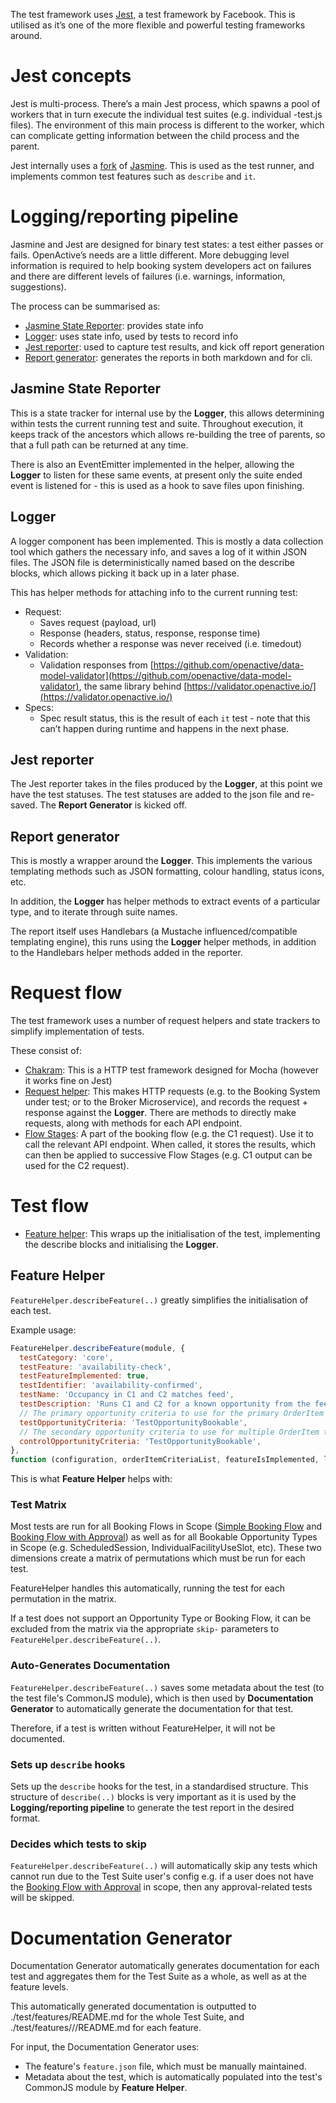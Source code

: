 The test framework uses [Jest](https://jestjs.io/), a test framework by Facebook. This is utilised as it’s one of the more flexible and powerful testing frameworks around.

# Jest concepts

Jest is multi-process. There’s a main Jest process, which spawns a pool of workers that in turn execute the individual test suites (e.g. individual -test.js files). The environment of this main process is different to the worker, which can complicate getting information between the child process and the parent.

Jest internally uses a [fork](https://github.com/facebook/jest/tree/master/packages/jest-jasmine2) of [Jasmine](https://jasmine.github.io/). This is used as the test runner, and implements common test features such as `describe` and `it`.

# Logging/reporting pipeline

Jasmine and Jest are designed for binary test states: a test either passes or fails. OpenActive’s needs are a little different. More debugging level information is required to help booking system developers act on failures and there are different levels of failures (i.e. warnings, information, suggestions).

The process can be summarised as:

- [Jasmine State Reporter](test/test-framework/jasmine-state-reporter.js): provides state info
- [Logger](test/helpers/logger.js): uses state info, used by tests to record info
- [Jest reporter](test/reporter.js): used to capture test results, and kick off report generation
- [Report generator](test/report-generator.js): generates the reports in both markdown and for cli.

## Jasmine State Reporter

This is a state tracker for internal use by the **Logger**, this allows determining within tests the current running test and suite. Throughout execution, it keeps track of the ancestors which allows re-building the tree of parents, so that a full path can be returned at any time.

There is also an EventEmitter implemented in the helper, allowing the **Logger** to listen for these same events, at present only the suite ended event is listened for - this is used as a hook to save files upon finishing.

## Logger

A logger component has been implemented. This is mostly a data collection tool which gathers the necessary info, and saves a log of it within JSON files. The JSON file is deterministically named based on the describe blocks, which allows picking it back up in a later phase.

This has helper methods for attaching info to the current running test:

- Request:
    - Saves request (payload, url)
    - Response (headers, status, response, response time)
    - Records whether a response was never received (i.e. timedout)
- Validation:
    - Validation responses from [https://github.com/openactive/data-model-validator](https://github.com/openactive/data-model-validator), the same library behind [https://validator.openactive.io/](https://validator.openactive.io/)
- Specs:
    - Spec result status, this is the result of each `it` test - note that this can’t happen during runtime and happens in the next phase.

## Jest reporter

The Jest reporter takes in the files produced by the **Logger**, at this point we have the test statuses. The test statuses are added to the json file and re-saved. The **Report Generator** is kicked off.

## Report generator

This is mostly a wrapper around the **Logger**. This implements the various templating methods such as JSON formatting, colour handling, status icons, etc.

In addition, the **Logger** has helper methods to extract events of a particular type, and to iterate through suite names.

The report itself uses Handlebars (a Mustache influenced/compatible templating engine), this runs using the **Logger** helper methods, in addition to the Handlebars helper methods added in the reporter.


# Request flow

The test framework uses a number of request helpers and state trackers to simplify implementation of tests.

These consist of:

- [Chakram](http://dareid.github.io/chakram/): This is a HTTP test framework designed for Mocha (however it works fine on Jest)
- [Request helper](test/helpers/request-helper.js): This makes HTTP requests (e.g. to the Booking System under test; or to the Broker Microservice), and records the request + response against the **Logger**. There are methods to directly make requests, along with methods for each API endpoint.
- [Flow Stages](test/helpers/flow-stages/flow-stage.js): A part of the booking flow (e.g. the C1 request). Use it to call the relevant API endpoint. When called, it stores the results, which can then be applied to successive Flow Stages (e.g. C1 output can be used for the C2 request).

# Test flow

- [Feature helper](test/helpers/feature-helper.js): This wraps up the initialisation of the test, implementing the describe blocks and initialising the **Logger**.

## Feature Helper

`FeatureHelper.describeFeature(..)` greatly simplifies the initialisation of each test.

Example usage:

```js
FeatureHelper.describeFeature(module, {
  testCategory: 'core',
  testFeature: 'availability-check',
  testFeatureImplemented: true,
  testIdentifier: 'availability-confirmed',
  testName: 'Occupancy in C1 and C2 matches feed',
  testDescription: 'Runs C1 and C2 for a known opportunity from the feed, and compares the results to those attained from the feed.',
  // The primary opportunity criteria to use for the primary OrderItem under test
  testOpportunityCriteria: 'TestOpportunityBookable',
  // The secondary opportunity criteria to use for multiple OrderItem tests
  controlOpportunityCriteria: 'TestOpportunityBookable',
},
function (configuration, orderItemCriteriaList, featureIsImplemented, logger) {
```

This is what **Feature Helper** helps with:

### Test Matrix

Most tests are run for all Booking Flows in Scope ([Simple Booking Flow](https://openactive.io/open-booking-api/EditorsDraft/#simple-booking-flow) and [Booking Flow with Approval](https://openactive.io/open-booking-api/EditorsDraft/#booking-flow-with-approval)) as well as for all Bookable Opportunity Types in Scope (e.g. ScheduledSession, IndividualFacilityUseSlot, etc). These two dimensions create a matrix of permutations which must be run for each test.

FeatureHelper handles this automatically, running the test for each permutation in the matrix.

If a test does not support an Opportunity Type or Booking Flow, it can be excluded from the matrix via the appropriate `skip-` parameters to `FeatureHelper.describeFeature(..)`.

### Auto-Generates Documentation

`FeatureHelper.describeFeature(..)` saves some metadata about the test (to the test file's CommonJS module), which is then used by **Documentation Generator** to automatically generate the documentation for that test.

Therefore, if a test is written without FeatureHelper, it will not be documented.

### Sets up `describe` hooks

Sets up the `describe` hooks for the test, in a standardised structure. This structure of `describe(..)` blocks is very important as it is used by the **Logging/reporting pipeline** to generate the test report in the desired format.

### Decides which tests to skip

`FeatureHelper.describeFeature(..)` will automatically skip any tests which cannot run due to the Test Suite user's config e.g. if a user does not have the [Booking Flow with Approval](https://openactive.io/open-booking-api/EditorsDraft/#booking-flow-with-approval) in scope, then any approval-related tests will be skipped.

# Documentation Generator

Documentation Generator automatically generates documentation for each test and aggregates them for the Test Suite as a whole, as well as at the feature levels.

This automatically generated documentation is outputted to ./test/features/README.md for the whole Test Suite, and ./test/features/<CATEGORY>/<FEATURE>/README.md for each feature.

For input, the Documentation Generator uses:

- The feature's `feature.json` file, which must be manually maintained.
- Metadata about the test, which is automatically populated into the test's CommonJS module by **Feature Helper**.
